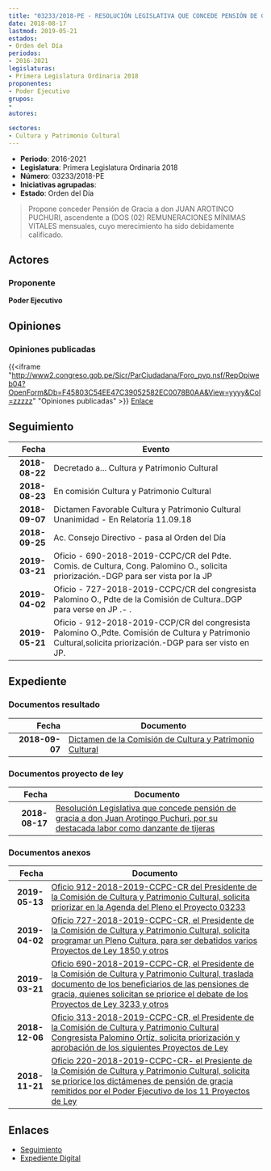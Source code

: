 ```yaml
---
title: "03233/2018-PE - RESOLUCIÓN LEGISLATIVA QUE CONCEDE PENSIÓN DE GRACIA A DON JUAN AROTINCO PUCHURI, POR SU DESTACADA LABOR COMO DANZANTE DE TIJERAS"
date: 2018-08-17
lastmod: 2019-05-21
estados:
- Orden del Día
periodos:
- 2016-2021
legislaturas:
- Primera Legislatura Ordinaria 2018
proponentes:
- Poder Ejecutivo
grupos:
- 
autores:

sectores:
- Cultura y Patrimonio Cultural
---
```

- **Periodo**: 2016-2021
- **Legislatura**: Primera Legislatura Ordinaria 2018
- **Número**: 03233/2018-PE
- **Iniciativas agrupadas**: 
- **Estado**: Orden del Día

> Propone conceder Pensión de Gracia a don JUAN AROTINCO PUCHURI, ascendente a (DOS (02) REMUNERACIONES MÍNIMAS VITALES mensuales, cuyo merecimiento ha sido debidamente calificado.


## Actores

### Proponente

**Poder Ejecutivo**

## Opiniones

### Opiniones publicadas

{{<iframe "http://www2.congreso.gob.pe/Sicr/ParCiudadana/Foro_pvp.nsf/RepOpiweb04?OpenForm&Db=F45803C54EE47C39052582EC0078B0AA&View=yyyy&Col=zzzzz" "Opiniones publicadas" >}}
[Enlace](http://www2.congreso.gob.pe/Sicr/ParCiudadana/Foro_pvp.nsf/RepOpiweb04?OpenForm&Db=F45803C54EE47C39052582EC0078B0AA&View=yyyy&Col=zzzzz)


## Seguimiento

| Fecha | Evento |
|------:|--------|
| **2018-08-22** | Decretado a... Cultura y Patrimonio Cultural |
| **2018-08-23** | En comisión Cultura y Patrimonio Cultural |
| **2018-09-07** | Dictamen Favorable Cultura y Patrimonio Cultural Unanimidad - En Relatoría 11.09.18 |
| **2018-09-25** | Ac. Consejo Directivo - pasa al Orden del Día |
| **2019-03-21** | Oficio - 690-2018-2019-CCPC/CR del Pdte. Comis. de Cultura, Cong. Palomino O., solicita priorización.-DGP para ser vista por la JP |
| **2019-04-02** | Oficio - 727-2018-2019-CCPC/CR del congresista Palomino O., Pdte de la Comisión de Cultura..DGP para verse en JP .- . |
| **2019-05-21** | Oficio - 912-2018-2019-CCP/CR del congresista Palomino O.,Pdte. Comisión de Cultura y Patrimonio Cultural,solicita priorización.-DGP para ser visto en JP. |

## Expediente

### Documentos resultado

| Fecha | Documento |
|------:|-----------|
| **2018-09-07** | [Dictamen de la Comisión de Cultura y Patrimonio Cultural](http://www.leyes.congreso.gob.pe/Documentos/2016_2021/Dictamenes/Proyectos_de_Ley/03233DC05MAY20180907.pdf) |

### Documentos proyecto de ley

| Fecha | Documento |
|------:|-----------|
| **2018-08-17** | [Resolución Legislativa que concede pensión de gracia a don Juan Arotingo Puchuri, por su destacada labor como danzante de tijeras](http://www.leyes.congreso.gob.pe/Documentos/2016_2021/Proyectos_de_Ley_y_de_Resoluciones_Legislativas/PL0323320180817..PDF) |

### Documentos anexos

| Fecha | Documento |
|------:|-----------|
| **2019-05-13** | [Oficio 912-2018-2019-CCPC-CR del Presidente de la Comisión de Cultura y Patrimonio Cultural, solicita priorizar en la Agenda del Pleno el Proyecto 03233](http://www.leyes.congreso.gob.pe/Documentos/2016_2021/Oficios/Comisiones_Ordinarias/OFICIO-912-2018-2019-CCPC-CR.pdf) |
| **2019-04-02** | [Oficio 727-2018-2019-CCPC-CR, el Presidente de la Comisión de Cultura y Patrimonio Cultural, solicita programar un Pleno Cultura, para ser debatidos varios Proyectos de Ley 1850 y otros](http://www.leyes.congreso.gob.pe/Documentos/2016_2021/Oficios/Comisiones_Ordinarias/OFICIO-727-2018-2019-CCPC-CR.pdf) |
| **2019-03-21** | [Oficio 690-2018-2019-CCPC-CR, el Presidente de la Comisión de Cultura y Patrimonio Cultural, traslada documento de los beneficiarios de las pensiones de gracia, quienes solicitan se priorice el debate de los Proyectos de Ley 3233 y otros](http://www.leyes.congreso.gob.pe/Documentos/2016_2021/Oficios/Comisiones_Ordinarias/OFICIO-690-2018-2019-CCPC-CR.pdf) |
| **2018-12-06** | [Oficio 313-2018-2019-CCPC-CR, el Presidente de la Comisión de Cultura y Patrimonio Cultural Congresista Palomino Ortíz, solicita priorización y aprobación de los siguientes Proyectos de Ley](http://www.leyes.congreso.gob.pe/Documentos/2016_2021/Oficios/Comisiones_Ordinarias/OFICIO-313-2018-2019-CCPC-CR.pdf) |
| **2018-11-21** | [Oficio 220-2018-2019-CCPC-CR- el Presiente de la Comisión de Cultura y Patrimonio Cultural, solicita se priorice los dictámenes de pensión de gracia remitidos por el Poder Ejecutivo de los 11 Proyectos de Ley](http://www.leyes.congreso.gob.pe/Documentos/2016_2021/Oficios/Comisiones_Ordinarias/OFICIO-220-2018-2019-CCPC-CR.PDF) |

## Enlaces

- [Seguimiento](http://www2.congreso.gob.pe/Sicr/TraDocEstProc/CLProLey2016.nsf/f7fff46988ca05b1052578e100829cc7/dcf94184282d70a6052582ec0077edb2?OpenDocument)
- [Expediente Digital](http://www2.congreso.gob.pe/Sicr/TraDocEstProc/Expvirt_2011.nsf/visbusqptramdoc1621/03233?opendocument)

